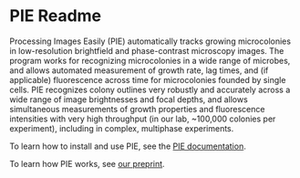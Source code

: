 # PIE Readme

Processing Images Easily (PIE) automatically tracks growing microcolonies in low-resolution brightfield and phase-contrast microscopy images. The program works for recognizing microcolonies in a wide range of microbes, and allows automated measurement of growth rate, lag times, and (if applicable) fluorescence across time for microcolonies founded by single cells. PIE recognizes colony outlines very robustly and accurately across a wide range of image brightnesses and focal depths, and allows simultaneous measurements of growth properties and fluorescence intensities with very high throughput (in our lab, ~100,000 colonies per experiment), including in complex, multiphase experiments.

To learn how to install and use PIE, see the [PIE documentation](https://pie-image.readthedocs.io/en/latest/?).

To learn how PIE works, see [our preprint](https://doi.org/10.1101/253724).
